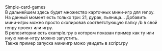 Simple-card-games  
В дальнейшем здесь будет множество карточных мини-игр для renpy.  
На данный момент есть только три: 21, дурак, пьяница... 
Добавить мини-игры можно просто скопировав соответстующую папку /b в свой renpy проект или игру.  
В репозитории есть example.rpy в котором показан пример как ту или иную мини-игру можно запустить.   
Также пример запуска миниигр можо увидеть в script.rpy
